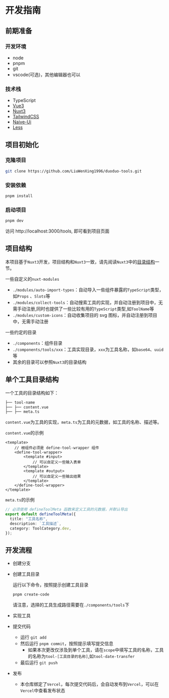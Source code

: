 # 开发指南

## 前期准备

### 开发环境

- node 
- pnpm
- git
- vscode(可选)，其他编辑器也可以

### 技术栈

- TypeScript
- [Vue3](https://cn.vuejs.org/)
- [Nuxt3](https://nuxt.com.cn/)
- [TailwindCSS](https://tailwindcss.com/)
- [Naive-Ui](https://www.naiveui.com/zh-CN/os-theme)
- [Less](https://lesscss.org/)

## 项目初始化

### 克隆项目

```bash
git clone https://github.com/LiuWenXing1996/duoduo-tools.git
```
### 安装依赖
```bash
pnpm install
```
### 启动项目
```bash
pnpm dev
```
访问 http://localhost:3000/tools, 即可看到项目页面

## 项目结构

本项目基于`Nuxt3`开发，项目结构和`Nuxt3`一致，请先阅读`Nuxt3`中的[目录结构](https://nuxt.com.cn/docs/guide)一节。

一些自定义的`nuxt-modules`
- `./modules/auto-import-types`：自动导入一些组件暴露的`TypeScript`类型，如`Props` 、`Slots`等
- `./modules/collect-tools`：自动搜索工具的实现，并自动注册到项目中，无需手动注册,同时也提供了一些比较有用的`TypeScript`类型,如`ToolName`等
- `./modules/custom-icons`：自动收集项目的 svg 图标，并自动注册到项目中，无需手动注册

一些约定的目录
- `./components`：组件目录
- `./components/tools/xxx`：工具实现目录，`xxx`为工具名称，如`base64`、`uuid`等
- 其余的目录可以参照`Nuxt3`的目录结构
  
## 单个工具目录结构

一个工具的目录结构如下：
```bash
├── tool-name
├── ├── content.vue
├── ├── meta.ts
```

`content.vue`为工具的实现，`meta.ts`为工具的元数据，如工具的名称、描述等。

`content.vue`的示例
```vue
<template>
    // 根组件必须是 define-tool-wrapper 组件
    <define-tool-wrapper>
        <template #input>
            // 可以自定义一些输入表单
        </template>
        <template #output>
            // 可以自定义一些输出结果
        </template>
    </define-tool-wrapper>
</template>
```

`meta.ts`的示例

```ts
// 必须使用 defineToolMeta 函数来定义工具的元数据，并默认导出
export default defineToolMeta({
  title: "工具名称",
  description: `工具描述`,
  category: ToolCategory.dev,
});
```

## 开发流程
- 创建分支
- 创建工具目录

    运行以下命令，按照提示创建工具目录
    ```bash
    pnpm create-code
    ```
    请注意，选择的工具生成路径需要在`./components/tools`下
- 实现工具
- 提交代码
  - 运行 `git add`
  - 然后运行 `pnpm commit`，按照提示填写提交信息
    - 如果本次更改仅涉及到单个工具，请在`scope`中填写工具的名称，工具的名称为`tool-[工具目录的名称]`,如`tool-date-transfer`
  - 最后运行 `git push`
- 发布
  - 本仓库绑定了`Vercel`，每次提交代码后，会自动发布到`Vercel`，可以在`Vercel`中查看发布状态